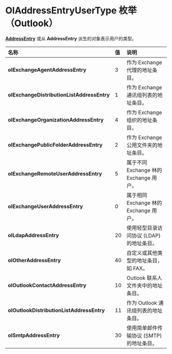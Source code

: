 
# OlAddressEntryUserType 枚举 （Outlook）

 **[AddressEntry](d4a0a85e-8bab-bc56-57bc-d70c3c570c8e.md)** 或从 **AddressEntry** 派生的对象表示用户的类型。



|**名称**|**值**|**说明**|
|:-----|:-----|:-----|
|**olExchangeAgentAddressEntry**|3|作为 Exchange 代理的地址条目。|
|**olExchangeDistributionListAddressEntry**|1|作为 Exchange 通讯组列表的地址条目。|
|**olExchangeOrganizationAddressEntry**|4|作为 Exchange 组织的地址条目。|
|**olExchangePublicFolderAddressEntry**|2|作为 Exchange 公用文件夹的地址条目。|
|**olExchangeRemoteUserAddressEntry**|5|属于不同 Exchange 林的 Exchange 用户。|
|**olExchangeUserAddressEntry**|0|属于相同 Exchange 林的 Exchange 用户。|
|**olLdapAddressEntry**|20|使用轻型目录访问协议 (LDAP) 的地址条目。|
|**olOtherAddressEntry**|40|自定义或其他类型的地址条目，如 FAX。|
|**olOutlookContactAddressEntry**|10|Outlook 联系人文件夹中的地址条目。|
|**olOutlookDistributionListAddressEntry**|11|作为 Outlook 通讯组列表的地址条目。|
|**olSmtpAddressEntry**|30|使用简单邮件传输协议 (SMTP) 的地址条目。|
